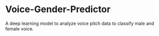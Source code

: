 # Voice-Gender-Predictor
A deep learning model to analyze voice pitch data to classify male and female voice.
